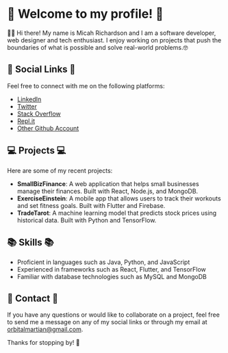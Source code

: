 <div class="markdown prose break-words dark:prose-invert dark">
   <h1>🌟 Welcome to my profile! 🌟</h1>
   <p>🙋‍♂️ Hi there! My name is Micah Richardson and I am a software developer, web designer and tech enthusiast. I enjoy working on projects that push the boundaries of what is possible and solve real-world problems.🤓</p>
   <h2>🔗 Social Links 🔗</h2>
   <p>Feel free to connect with me on the following platforms:</p>
   <ul>
      <li><a href="https://www.linkedin.com/in/micah-richardson-9a2801259/" target="_new">LinkedIn</a></li>
      <li><a href="https://twitter.com/exoticdroid" target="_new">Twitter</a></li>
      <li><a href="https://stackoverflow.com/users/20821593/orbitalmartian" target="_new">Stack Overflow</a></li>
      <li><a href="https://replit.com/@w9j" target="_new">Repl.it</a></li>
            <li><a href="https://github.com/xploitspeeds" target="_new">Other Github Account</a></li>
   </ul>
   <h2>💻 Projects 💻</h2>
   <p>Here are some of my recent projects:</p>
   <ul>
      <li><strong>SmallBizFinance</strong>: A web application that helps small businesses manage their finances. Built with React, Node.js, and MongoDB.</li>
      <li><strong>ExerciseEinstein</strong>: A mobile app that allows users to track their workouts and set fitness goals. Built with Flutter and Firebase.</li>
      <li><strong>TradeTarot</strong>: A machine learning model that predicts stock prices using historical data. Built with Python and TensorFlow.</li>
   </ul>
   <h2>📚 Skills 📚</h2>
   <ul>
      <li>Proficient in languages such as Java, Python, and JavaScript</li>
      <li>Experienced in frameworks such as React, Flutter, and TensorFlow</li>
      <li>Familiar with database technologies such as MySQL and MongoDB</li>
   </ul>
   <h2>📧 Contact 📧</h2>
   <p>If you have any questions or would like to collaborate on a project, feel free to send me a message on any of my social links or through my email at <a href="mailto:orbitalmartian@gmail.com" target="_new">orbitalmartian@gmail.com</a>.</p>
   <p>Thanks for stopping by! 🙏</p>
</div>
